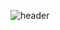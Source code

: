 ![header](https://capsule-render.vercel.app/api?type=venom&color=87CEEB&height=300&section=header&text=Welcome%20to%20My%20GitHub🌃&fontColor=white&fontSize=30)



<!--
**daamont/daamont** is a ✨ _special_ ✨ repository because its `README.md` (this file) appears on your GitHub profile.

Here are some ideas to get you started:

- 🔭 I’m currently working on ...
- 🌱 I’m currently learning ...
- 👯 I’m looking to collaborate on ...
- 🤔 I’m looking for help with ...
- 💬 Ask me about ...
- 📫 How to reach me: ...
- 😄 Pronouns: ...
- ⚡ Fun fact: ...
-->
